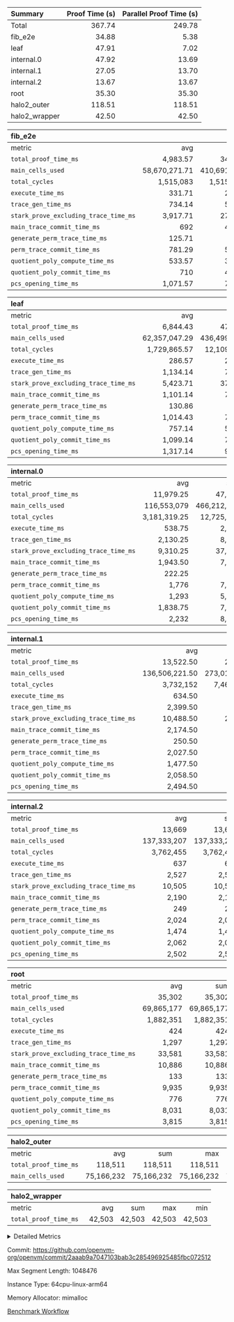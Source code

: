 | Summary | Proof Time (s) | Parallel Proof Time (s) |
|:---|---:|---:|
| Total |  367.74 |  249.78 |
| fib_e2e |  34.88 |  5.38 |
| leaf |  47.91 |  7.02 |
| internal.0 |  47.92 |  13.69 |
| internal.1 |  27.05 |  13.70 |
| internal.2 |  13.67 |  13.67 |
| root |  35.30 |  35.30 |
| halo2_outer |  118.51 |  118.51 |
| halo2_wrapper |  42.50 |  42.50 |


| fib_e2e |||||
|:---|---:|---:|---:|---:|
|metric|avg|sum|max|min|
| `total_proof_time_ms ` |  4,983.57 |  34,885 |  5,385 |  4,789 |
| `main_cells_used     ` |  58,670,271.71 |  410,691,902 |  59,803,937 |  51,985,456 |
| `total_cycles        ` |  1,515,083 |  1,515,083 |  1,515,083 |  1,515,083 |
| `execute_time_ms     ` |  331.71 |  2,322 |  343 |  294 |
| `trace_gen_time_ms   ` |  734.14 |  5,139 |  804 |  681 |
| `stark_prove_excluding_trace_time_ms` |  3,917.71 |  27,424 |  4,298 |  3,756 |
| `main_trace_commit_time_ms` |  692 |  4,844 |  860 |  617 |
| `generate_perm_trace_time_ms` |  125.71 |  880 |  145 |  114 |
| `perm_trace_commit_time_ms` |  781.29 |  5,469 |  886 |  699 |
| `quotient_poly_compute_time_ms` |  533.57 |  3,735 |  544 |  528 |
| `quotient_poly_commit_time_ms` |  710 |  4,970 |  791 |  674 |
| `pcs_opening_time_ms ` |  1,071.57 |  7,501 |  1,093 |  1,045 |

| leaf |||||
|:---|---:|---:|---:|---:|
|metric|avg|sum|max|min|
| `total_proof_time_ms ` |  6,844.43 |  47,911 |  7,019 |  6,770 |
| `main_cells_used     ` |  62,357,047.29 |  436,499,331 |  69,270,251 |  60,568,795 |
| `total_cycles        ` |  1,729,865.57 |  12,109,059 |  1,919,208 |  1,680,769 |
| `execute_time_ms     ` |  286.57 |  2,006 |  362 |  259 |
| `trace_gen_time_ms   ` |  1,134.14 |  7,939 |  1,229 |  1,106 |
| `stark_prove_excluding_trace_time_ms` |  5,423.71 |  37,966 |  5,456 |  5,399 |
| `main_trace_commit_time_ms` |  1,101.14 |  7,708 |  1,111 |  1,094 |
| `generate_perm_trace_time_ms` |  130.86 |  916 |  138 |  127 |
| `perm_trace_commit_time_ms` |  1,014.43 |  7,101 |  1,024 |  1,006 |
| `quotient_poly_compute_time_ms` |  757.14 |  5,300 |  778 |  743 |
| `quotient_poly_commit_time_ms` |  1,099.14 |  7,694 |  1,109 |  1,094 |
| `pcs_opening_time_ms ` |  1,317.14 |  9,220 |  1,336 |  1,298 |

| internal.0 |||||
|:---|---:|---:|---:|---:|
|metric|avg|sum|max|min|
| `total_proof_time_ms ` |  11,979.25 |  47,917 |  13,693 |  7,354 |
| `main_cells_used     ` |  116,553,079 |  466,212,316 |  132,869,885 |  67,610,896 |
| `total_cycles        ` |  3,181,319.25 |  12,725,277 |  3,635,937 |  1,818,381 |
| `execute_time_ms     ` |  538.75 |  2,155 |  630 |  307 |
| `trace_gen_time_ms   ` |  2,130.25 |  8,521 |  2,465 |  1,466 |
| `stark_prove_excluding_trace_time_ms` |  9,310.25 |  37,241 |  10,609 |  5,581 |
| `main_trace_commit_time_ms` |  1,943.50 |  7,774 |  2,201 |  1,207 |
| `generate_perm_trace_time_ms` |  222.25 |  889 |  250 |  140 |
| `perm_trace_commit_time_ms` |  1,776 |  7,104 |  2,035 |  1,017 |
| `quotient_poly_compute_time_ms` |  1,293 |  5,172 |  1,476 |  763 |
| `quotient_poly_commit_time_ms` |  1,838.75 |  7,355 |  2,102 |  1,103 |
| `pcs_opening_time_ms ` |  2,232 |  8,928 |  2,575 |  1,346 |

| internal.1 |||||
|:---|---:|---:|---:|---:|
|metric|avg|sum|max|min|
| `total_proof_time_ms ` |  13,522.50 |  27,045 |  13,698 |  13,347 |
| `main_cells_used     ` |  136,506,221.50 |  273,012,443 |  137,339,930 |  135,672,513 |
| `total_cycles        ` |  3,732,152 |  7,464,304 |  3,763,202 |  3,701,102 |
| `execute_time_ms     ` |  634.50 |  1,269 |  641 |  628 |
| `trace_gen_time_ms   ` |  2,399.50 |  4,799 |  2,576 |  2,223 |
| `stark_prove_excluding_trace_time_ms` |  10,488.50 |  20,977 |  10,496 |  10,481 |
| `main_trace_commit_time_ms` |  2,174.50 |  4,349 |  2,194 |  2,155 |
| `generate_perm_trace_time_ms` |  250.50 |  501 |  252 |  249 |
| `perm_trace_commit_time_ms` |  2,027.50 |  4,055 |  2,033 |  2,022 |
| `quotient_poly_compute_time_ms` |  1,477.50 |  2,955 |  1,484 |  1,471 |
| `quotient_poly_commit_time_ms` |  2,058.50 |  4,117 |  2,060 |  2,057 |
| `pcs_opening_time_ms ` |  2,494.50 |  4,989 |  2,506 |  2,483 |

| internal.2 |||||
|:---|---:|---:|---:|---:|
|metric|avg|sum|max|min|
| `total_proof_time_ms ` |  13,669 |  13,669 |  13,669 |  13,669 |
| `main_cells_used     ` |  137,333,207 |  137,333,207 |  137,333,207 |  137,333,207 |
| `total_cycles        ` |  3,762,455 |  3,762,455 |  3,762,455 |  3,762,455 |
| `execute_time_ms     ` |  637 |  637 |  637 |  637 |
| `trace_gen_time_ms   ` |  2,527 |  2,527 |  2,527 |  2,527 |
| `stark_prove_excluding_trace_time_ms` |  10,505 |  10,505 |  10,505 |  10,505 |
| `main_trace_commit_time_ms` |  2,190 |  2,190 |  2,190 |  2,190 |
| `generate_perm_trace_time_ms` |  249 |  249 |  249 |  249 |
| `perm_trace_commit_time_ms` |  2,024 |  2,024 |  2,024 |  2,024 |
| `quotient_poly_compute_time_ms` |  1,474 |  1,474 |  1,474 |  1,474 |
| `quotient_poly_commit_time_ms` |  2,062 |  2,062 |  2,062 |  2,062 |
| `pcs_opening_time_ms ` |  2,502 |  2,502 |  2,502 |  2,502 |

| root |||||
|:---|---:|---:|---:|---:|
|metric|avg|sum|max|min|
| `total_proof_time_ms ` |  35,302 |  35,302 |  35,302 |  35,302 |
| `main_cells_used     ` |  69,865,177 |  69,865,177 |  69,865,177 |  69,865,177 |
| `total_cycles        ` |  1,882,351 |  1,882,351 |  1,882,351 |  1,882,351 |
| `execute_time_ms     ` |  424 |  424 |  424 |  424 |
| `trace_gen_time_ms   ` |  1,297 |  1,297 |  1,297 |  1,297 |
| `stark_prove_excluding_trace_time_ms` |  33,581 |  33,581 |  33,581 |  33,581 |
| `main_trace_commit_time_ms` |  10,886 |  10,886 |  10,886 |  10,886 |
| `generate_perm_trace_time_ms` |  133 |  133 |  133 |  133 |
| `perm_trace_commit_time_ms` |  9,935 |  9,935 |  9,935 |  9,935 |
| `quotient_poly_compute_time_ms` |  776 |  776 |  776 |  776 |
| `quotient_poly_commit_time_ms` |  8,031 |  8,031 |  8,031 |  8,031 |
| `pcs_opening_time_ms ` |  3,815 |  3,815 |  3,815 |  3,815 |

| halo2_outer |||||
|:---|---:|---:|---:|---:|
|metric|avg|sum|max|min|
| `total_proof_time_ms ` |  118,511 |  118,511 |  118,511 |  118,511 |
| `main_cells_used     ` |  75,166,232 |  75,166,232 |  75,166,232 |  75,166,232 |

| halo2_wrapper |||||
|:---|---:|---:|---:|---:|
|metric|avg|sum|max|min|
| `total_proof_time_ms ` |  42,503 |  42,503 |  42,503 |  42,503 |



<details>
<summary>Detailed Metrics</summary>

|  | execute_time_ms |
| --- |
|  | 335 | 

| group | total_proof_time_ms | real_layer_proof_time_ms | num_segments | main_cells_used |
| --- | --- | --- | --- | --- |
| fib_e2e |  |  | 7 |  | 
| halo2_outer | 118,511 |  |  | 75,166,232 | 
| halo2_wrapper | 42,503 |  |  |  | 
| internal.0 |  | 48,040 |  |  | 
| internal.1 |  | 27,109 |  |  | 
| internal.2 |  | 13,702 |  |  | 
| leaf |  | 48,080 |  |  | 

| group | air_name | idx | rows | prep_cols | perm_cols | main_cols | cells |
| --- | --- | --- | --- | --- | --- | --- | --- |
| internal.0 | AccessAdapterAir<2> | 0 | 524,288 |  | 12 | 11 | 12,058,624 | 
| internal.0 | AccessAdapterAir<2> | 1 | 524,288 |  | 12 | 11 | 12,058,624 | 
| internal.0 | AccessAdapterAir<2> | 2 | 524,288 |  | 12 | 11 | 12,058,624 | 
| internal.0 | AccessAdapterAir<2> | 3 | 262,144 |  | 12 | 11 | 6,029,312 | 
| internal.0 | AccessAdapterAir<4> | 0 | 262,144 |  | 12 | 13 | 6,553,600 | 
| internal.0 | AccessAdapterAir<4> | 1 | 262,144 |  | 12 | 13 | 6,553,600 | 
| internal.0 | AccessAdapterAir<4> | 2 | 262,144 |  | 12 | 13 | 6,553,600 | 
| internal.0 | AccessAdapterAir<4> | 3 | 131,072 |  | 12 | 13 | 3,276,800 | 
| internal.0 | AccessAdapterAir<8> | 0 | 512 |  | 12 | 17 | 14,848 | 
| internal.0 | AccessAdapterAir<8> | 1 | 512 |  | 12 | 17 | 14,848 | 
| internal.0 | AccessAdapterAir<8> | 2 | 512 |  | 12 | 17 | 14,848 | 
| internal.0 | AccessAdapterAir<8> | 3 | 256 |  | 12 | 17 | 7,424 | 
| internal.0 | FriReducedOpeningAir | 0 | 262,144 |  | 36 | 25 | 15,990,784 | 
| internal.0 | FriReducedOpeningAir | 1 | 262,144 |  | 36 | 25 | 15,990,784 | 
| internal.0 | FriReducedOpeningAir | 2 | 262,144 |  | 36 | 25 | 15,990,784 | 
| internal.0 | FriReducedOpeningAir | 3 | 131,072 |  | 36 | 25 | 7,995,392 | 
| internal.0 | NativePoseidon2Air<BabyBearParameters>, 1> | 0 | 65,536 |  | 216 | 399 | 40,304,640 | 
| internal.0 | NativePoseidon2Air<BabyBearParameters>, 1> | 1 | 65,536 |  | 216 | 399 | 40,304,640 | 
| internal.0 | NativePoseidon2Air<BabyBearParameters>, 1> | 2 | 65,536 |  | 216 | 399 | 40,304,640 | 
| internal.0 | NativePoseidon2Air<BabyBearParameters>, 1> | 3 | 32,768 |  | 216 | 399 | 20,152,320 | 
| internal.0 | PhantomAir | 0 | 65,536 |  | 8 | 6 | 917,504 | 
| internal.0 | PhantomAir | 1 | 65,536 |  | 8 | 6 | 917,504 | 
| internal.0 | PhantomAir | 2 | 65,536 |  | 8 | 6 | 917,504 | 
| internal.0 | PhantomAir | 3 | 32,768 |  | 8 | 6 | 458,752 | 
| internal.0 | ProgramAir | 0 | 262,144 |  | 8 | 10 | 4,718,592 | 
| internal.0 | ProgramAir | 1 | 262,144 |  | 8 | 10 | 4,718,592 | 
| internal.0 | ProgramAir | 2 | 262,144 |  | 8 | 10 | 4,718,592 | 
| internal.0 | ProgramAir | 3 | 262,144 |  | 8 | 10 | 4,718,592 | 
| internal.0 | VariableRangeCheckerAir | 0 | 262,144 | 2 | 8 | 1 | 2,359,296 | 
| internal.0 | VariableRangeCheckerAir | 1 | 262,144 | 2 | 8 | 1 | 2,359,296 | 
| internal.0 | VariableRangeCheckerAir | 2 | 262,144 | 2 | 8 | 1 | 2,359,296 | 
| internal.0 | VariableRangeCheckerAir | 3 | 262,144 | 2 | 8 | 1 | 2,359,296 | 
| internal.0 | VmAirWrapper<AluNativeAdapterAir, FieldArithmeticCoreAir> | 0 | 2,097,152 |  | 20 | 29 | 102,760,448 | 
| internal.0 | VmAirWrapper<AluNativeAdapterAir, FieldArithmeticCoreAir> | 1 | 2,097,152 |  | 20 | 29 | 102,760,448 | 
| internal.0 | VmAirWrapper<AluNativeAdapterAir, FieldArithmeticCoreAir> | 2 | 2,097,152 |  | 20 | 29 | 102,760,448 | 
| internal.0 | VmAirWrapper<AluNativeAdapterAir, FieldArithmeticCoreAir> | 3 | 1,048,576 |  | 20 | 29 | 51,380,224 | 
| internal.0 | VmAirWrapper<BranchNativeAdapterAir, BranchEqualCoreAir<1> | 0 | 1,048,576 |  | 16 | 23 | 40,894,464 | 
| internal.0 | VmAirWrapper<BranchNativeAdapterAir, BranchEqualCoreAir<1> | 1 | 1,048,576 |  | 16 | 23 | 40,894,464 | 
| internal.0 | VmAirWrapper<BranchNativeAdapterAir, BranchEqualCoreAir<1> | 2 | 1,048,576 |  | 16 | 23 | 40,894,464 | 
| internal.0 | VmAirWrapper<BranchNativeAdapterAir, BranchEqualCoreAir<1> | 3 | 524,288 |  | 16 | 23 | 20,447,232 | 
| internal.0 | VmAirWrapper<JalNativeAdapterAir, JalCoreAir> | 0 | 131,072 |  | 12 | 9 | 2,752,512 | 
| internal.0 | VmAirWrapper<JalNativeAdapterAir, JalCoreAir> | 1 | 131,072 |  | 12 | 9 | 2,752,512 | 
| internal.0 | VmAirWrapper<JalNativeAdapterAir, JalCoreAir> | 2 | 131,072 |  | 12 | 9 | 2,752,512 | 
| internal.0 | VmAirWrapper<JalNativeAdapterAir, JalCoreAir> | 3 | 65,536 |  | 12 | 9 | 1,376,256 | 
| internal.0 | VmAirWrapper<NativeAdapterAir<2, 0>, PublicValuesCoreAir> | 0 | 64 |  | 16 | 23 | 2,496 | 
| internal.0 | VmAirWrapper<NativeAdapterAir<2, 0>, PublicValuesCoreAir> | 1 | 64 |  | 16 | 23 | 2,496 | 
| internal.0 | VmAirWrapper<NativeAdapterAir<2, 0>, PublicValuesCoreAir> | 2 | 64 |  | 16 | 23 | 2,496 | 
| internal.0 | VmAirWrapper<NativeAdapterAir<2, 0>, PublicValuesCoreAir> | 3 | 64 |  | 16 | 23 | 2,496 | 
| internal.0 | VmAirWrapper<NativeLoadStoreAdapterAir<1>, NativeLoadStoreCoreAir<1> | 0 | 1,048,576 |  | 24 | 22 | 48,234,496 | 
| internal.0 | VmAirWrapper<NativeLoadStoreAdapterAir<1>, NativeLoadStoreCoreAir<1> | 1 | 1,048,576 |  | 24 | 22 | 48,234,496 | 
| internal.0 | VmAirWrapper<NativeLoadStoreAdapterAir<1>, NativeLoadStoreCoreAir<1> | 2 | 1,048,576 |  | 24 | 22 | 48,234,496 | 
| internal.0 | VmAirWrapper<NativeLoadStoreAdapterAir<1>, NativeLoadStoreCoreAir<1> | 3 | 524,288 |  | 24 | 22 | 24,117,248 | 
| internal.0 | VmAirWrapper<NativeLoadStoreAdapterAir<4>, NativeLoadStoreCoreAir<4> | 0 | 131,072 |  | 24 | 31 | 7,208,960 | 
| internal.0 | VmAirWrapper<NativeLoadStoreAdapterAir<4>, NativeLoadStoreCoreAir<4> | 1 | 131,072 |  | 24 | 31 | 7,208,960 | 
| internal.0 | VmAirWrapper<NativeLoadStoreAdapterAir<4>, NativeLoadStoreCoreAir<4> | 2 | 131,072 |  | 24 | 31 | 7,208,960 | 
| internal.0 | VmAirWrapper<NativeLoadStoreAdapterAir<4>, NativeLoadStoreCoreAir<4> | 3 | 65,536 |  | 24 | 31 | 3,604,480 | 
| internal.0 | VmAirWrapper<NativeVectorizedAdapterAir<4>, FieldExtensionCoreAir> | 0 | 131,072 |  | 20 | 38 | 7,602,176 | 
| internal.0 | VmAirWrapper<NativeVectorizedAdapterAir<4>, FieldExtensionCoreAir> | 1 | 131,072 |  | 20 | 38 | 7,602,176 | 
| internal.0 | VmAirWrapper<NativeVectorizedAdapterAir<4>, FieldExtensionCoreAir> | 2 | 131,072 |  | 20 | 38 | 7,602,176 | 
| internal.0 | VmAirWrapper<NativeVectorizedAdapterAir<4>, FieldExtensionCoreAir> | 3 | 65,536 |  | 20 | 38 | 3,801,088 | 
| internal.0 | VmConnectorAir | 0 | 2 | 1 | 8 | 4 | 24 | 
| internal.0 | VmConnectorAir | 1 | 2 | 1 | 8 | 4 | 24 | 
| internal.0 | VmConnectorAir | 2 | 2 | 1 | 8 | 4 | 24 | 
| internal.0 | VmConnectorAir | 3 | 2 | 1 | 8 | 4 | 24 | 
| internal.0 | VolatileBoundaryAir | 0 | 1,048,576 |  | 8 | 11 | 19,922,944 | 
| internal.0 | VolatileBoundaryAir | 1 | 1,048,576 |  | 8 | 11 | 19,922,944 | 
| internal.0 | VolatileBoundaryAir | 2 | 1,048,576 |  | 8 | 11 | 19,922,944 | 
| internal.0 | VolatileBoundaryAir | 3 | 524,288 |  | 8 | 11 | 9,961,472 | 
| internal.1 | AccessAdapterAir<2> | 4 | 524,288 |  | 12 | 11 | 12,058,624 | 
| internal.1 | AccessAdapterAir<2> | 5 | 524,288 |  | 12 | 11 | 12,058,624 | 
| internal.1 | AccessAdapterAir<4> | 4 | 262,144 |  | 12 | 13 | 6,553,600 | 
| internal.1 | AccessAdapterAir<4> | 5 | 262,144 |  | 12 | 13 | 6,553,600 | 
| internal.1 | AccessAdapterAir<8> | 4 | 512 |  | 12 | 17 | 14,848 | 
| internal.1 | AccessAdapterAir<8> | 5 | 512 |  | 12 | 17 | 14,848 | 
| internal.1 | FriReducedOpeningAir | 4 | 262,144 |  | 36 | 25 | 15,990,784 | 
| internal.1 | FriReducedOpeningAir | 5 | 262,144 |  | 36 | 25 | 15,990,784 | 
| internal.1 | NativePoseidon2Air<BabyBearParameters>, 1> | 4 | 65,536 |  | 216 | 399 | 40,304,640 | 
| internal.1 | NativePoseidon2Air<BabyBearParameters>, 1> | 5 | 65,536 |  | 216 | 399 | 40,304,640 | 
| internal.1 | PhantomAir | 4 | 65,536 |  | 8 | 6 | 917,504 | 
| internal.1 | PhantomAir | 5 | 65,536 |  | 8 | 6 | 917,504 | 
| internal.1 | ProgramAir | 4 | 262,144 |  | 8 | 10 | 4,718,592 | 
| internal.1 | ProgramAir | 5 | 262,144 |  | 8 | 10 | 4,718,592 | 
| internal.1 | VariableRangeCheckerAir | 4 | 262,144 | 2 | 8 | 1 | 2,359,296 | 
| internal.1 | VariableRangeCheckerAir | 5 | 262,144 | 2 | 8 | 1 | 2,359,296 | 
| internal.1 | VmAirWrapper<AluNativeAdapterAir, FieldArithmeticCoreAir> | 4 | 2,097,152 |  | 20 | 29 | 102,760,448 | 
| internal.1 | VmAirWrapper<AluNativeAdapterAir, FieldArithmeticCoreAir> | 5 | 2,097,152 |  | 20 | 29 | 102,760,448 | 
| internal.1 | VmAirWrapper<BranchNativeAdapterAir, BranchEqualCoreAir<1> | 4 | 1,048,576 |  | 16 | 23 | 40,894,464 | 
| internal.1 | VmAirWrapper<BranchNativeAdapterAir, BranchEqualCoreAir<1> | 5 | 1,048,576 |  | 16 | 23 | 40,894,464 | 
| internal.1 | VmAirWrapper<JalNativeAdapterAir, JalCoreAir> | 4 | 131,072 |  | 12 | 9 | 2,752,512 | 
| internal.1 | VmAirWrapper<JalNativeAdapterAir, JalCoreAir> | 5 | 131,072 |  | 12 | 9 | 2,752,512 | 
| internal.1 | VmAirWrapper<NativeAdapterAir<2, 0>, PublicValuesCoreAir> | 4 | 64 |  | 16 | 23 | 2,496 | 
| internal.1 | VmAirWrapper<NativeAdapterAir<2, 0>, PublicValuesCoreAir> | 5 | 64 |  | 16 | 23 | 2,496 | 
| internal.1 | VmAirWrapper<NativeLoadStoreAdapterAir<1>, NativeLoadStoreCoreAir<1> | 4 | 1,048,576 |  | 24 | 22 | 48,234,496 | 
| internal.1 | VmAirWrapper<NativeLoadStoreAdapterAir<1>, NativeLoadStoreCoreAir<1> | 5 | 1,048,576 |  | 24 | 22 | 48,234,496 | 
| internal.1 | VmAirWrapper<NativeLoadStoreAdapterAir<4>, NativeLoadStoreCoreAir<4> | 4 | 131,072 |  | 24 | 31 | 7,208,960 | 
| internal.1 | VmAirWrapper<NativeLoadStoreAdapterAir<4>, NativeLoadStoreCoreAir<4> | 5 | 131,072 |  | 24 | 31 | 7,208,960 | 
| internal.1 | VmAirWrapper<NativeVectorizedAdapterAir<4>, FieldExtensionCoreAir> | 4 | 131,072 |  | 20 | 38 | 7,602,176 | 
| internal.1 | VmAirWrapper<NativeVectorizedAdapterAir<4>, FieldExtensionCoreAir> | 5 | 131,072 |  | 20 | 38 | 7,602,176 | 
| internal.1 | VmConnectorAir | 4 | 2 | 1 | 8 | 4 | 24 | 
| internal.1 | VmConnectorAir | 5 | 2 | 1 | 8 | 4 | 24 | 
| internal.1 | VolatileBoundaryAir | 4 | 1,048,576 |  | 8 | 11 | 19,922,944 | 
| internal.1 | VolatileBoundaryAir | 5 | 1,048,576 |  | 8 | 11 | 19,922,944 | 
| internal.2 | AccessAdapterAir<2> | 6 | 524,288 |  | 12 | 11 | 12,058,624 | 
| internal.2 | AccessAdapterAir<4> | 6 | 262,144 |  | 12 | 13 | 6,553,600 | 
| internal.2 | AccessAdapterAir<8> | 6 | 512 |  | 12 | 17 | 14,848 | 
| internal.2 | FriReducedOpeningAir | 6 | 262,144 |  | 36 | 25 | 15,990,784 | 
| internal.2 | NativePoseidon2Air<BabyBearParameters>, 1> | 6 | 65,536 |  | 216 | 399 | 40,304,640 | 
| internal.2 | PhantomAir | 6 | 65,536 |  | 8 | 6 | 917,504 | 
| internal.2 | ProgramAir | 6 | 262,144 |  | 8 | 10 | 4,718,592 | 
| internal.2 | VariableRangeCheckerAir | 6 | 262,144 | 2 | 8 | 1 | 2,359,296 | 
| internal.2 | VmAirWrapper<AluNativeAdapterAir, FieldArithmeticCoreAir> | 6 | 2,097,152 |  | 20 | 29 | 102,760,448 | 
| internal.2 | VmAirWrapper<BranchNativeAdapterAir, BranchEqualCoreAir<1> | 6 | 1,048,576 |  | 16 | 23 | 40,894,464 | 
| internal.2 | VmAirWrapper<JalNativeAdapterAir, JalCoreAir> | 6 | 131,072 |  | 12 | 9 | 2,752,512 | 
| internal.2 | VmAirWrapper<NativeAdapterAir<2, 0>, PublicValuesCoreAir> | 6 | 64 |  | 16 | 23 | 2,496 | 
| internal.2 | VmAirWrapper<NativeLoadStoreAdapterAir<1>, NativeLoadStoreCoreAir<1> | 6 | 1,048,576 |  | 24 | 22 | 48,234,496 | 
| internal.2 | VmAirWrapper<NativeLoadStoreAdapterAir<4>, NativeLoadStoreCoreAir<4> | 6 | 131,072 |  | 24 | 31 | 7,208,960 | 
| internal.2 | VmAirWrapper<NativeVectorizedAdapterAir<4>, FieldExtensionCoreAir> | 6 | 131,072 |  | 20 | 38 | 7,602,176 | 
| internal.2 | VmConnectorAir | 6 | 2 | 1 | 8 | 4 | 24 | 
| internal.2 | VolatileBoundaryAir | 6 | 1,048,576 |  | 8 | 11 | 19,922,944 | 
| leaf | AccessAdapterAir<2> | 0 | 262,144 |  | 12 | 11 | 6,029,312 | 
| leaf | AccessAdapterAir<2> | 1 | 262,144 |  | 12 | 11 | 6,029,312 | 
| leaf | AccessAdapterAir<2> | 2 | 262,144 |  | 12 | 11 | 6,029,312 | 
| leaf | AccessAdapterAir<2> | 3 | 262,144 |  | 12 | 11 | 6,029,312 | 
| leaf | AccessAdapterAir<2> | 4 | 262,144 |  | 12 | 11 | 6,029,312 | 
| leaf | AccessAdapterAir<2> | 5 | 262,144 |  | 12 | 11 | 6,029,312 | 
| leaf | AccessAdapterAir<2> | 6 | 262,144 |  | 12 | 11 | 6,029,312 | 
| leaf | AccessAdapterAir<4> | 0 | 131,072 |  | 12 | 13 | 3,276,800 | 
| leaf | AccessAdapterAir<4> | 1 | 131,072 |  | 12 | 13 | 3,276,800 | 
| leaf | AccessAdapterAir<4> | 2 | 131,072 |  | 12 | 13 | 3,276,800 | 
| leaf | AccessAdapterAir<4> | 3 | 131,072 |  | 12 | 13 | 3,276,800 | 
| leaf | AccessAdapterAir<4> | 4 | 131,072 |  | 12 | 13 | 3,276,800 | 
| leaf | AccessAdapterAir<4> | 5 | 131,072 |  | 12 | 13 | 3,276,800 | 
| leaf | AccessAdapterAir<4> | 6 | 131,072 |  | 12 | 13 | 3,276,800 | 
| leaf | AccessAdapterAir<8> | 0 | 256 |  | 12 | 17 | 7,424 | 
| leaf | AccessAdapterAir<8> | 1 | 256 |  | 12 | 17 | 7,424 | 
| leaf | AccessAdapterAir<8> | 2 | 256 |  | 12 | 17 | 7,424 | 
| leaf | AccessAdapterAir<8> | 3 | 256 |  | 12 | 17 | 7,424 | 
| leaf | AccessAdapterAir<8> | 4 | 256 |  | 12 | 17 | 7,424 | 
| leaf | AccessAdapterAir<8> | 5 | 256 |  | 12 | 17 | 7,424 | 
| leaf | AccessAdapterAir<8> | 6 | 512 |  | 12 | 17 | 14,848 | 
| leaf | FriReducedOpeningAir | 0 | 131,072 |  | 36 | 25 | 7,995,392 | 
| leaf | FriReducedOpeningAir | 1 | 131,072 |  | 36 | 25 | 7,995,392 | 
| leaf | FriReducedOpeningAir | 2 | 131,072 |  | 36 | 25 | 7,995,392 | 
| leaf | FriReducedOpeningAir | 3 | 131,072 |  | 36 | 25 | 7,995,392 | 
| leaf | FriReducedOpeningAir | 4 | 131,072 |  | 36 | 25 | 7,995,392 | 
| leaf | FriReducedOpeningAir | 5 | 131,072 |  | 36 | 25 | 7,995,392 | 
| leaf | FriReducedOpeningAir | 6 | 131,072 |  | 36 | 25 | 7,995,392 | 
| leaf | NativePoseidon2Air<BabyBearParameters>, 1> | 0 | 32,768 |  | 216 | 399 | 20,152,320 | 
| leaf | NativePoseidon2Air<BabyBearParameters>, 1> | 1 | 32,768 |  | 216 | 399 | 20,152,320 | 
| leaf | NativePoseidon2Air<BabyBearParameters>, 1> | 2 | 32,768 |  | 216 | 399 | 20,152,320 | 
| leaf | NativePoseidon2Air<BabyBearParameters>, 1> | 3 | 32,768 |  | 216 | 399 | 20,152,320 | 
| leaf | NativePoseidon2Air<BabyBearParameters>, 1> | 4 | 32,768 |  | 216 | 399 | 20,152,320 | 
| leaf | NativePoseidon2Air<BabyBearParameters>, 1> | 5 | 32,768 |  | 216 | 399 | 20,152,320 | 
| leaf | NativePoseidon2Air<BabyBearParameters>, 1> | 6 | 32,768 |  | 216 | 399 | 20,152,320 | 
| leaf | PhantomAir | 0 | 32,768 |  | 8 | 6 | 458,752 | 
| leaf | PhantomAir | 1 | 32,768 |  | 8 | 6 | 458,752 | 
| leaf | PhantomAir | 2 | 32,768 |  | 8 | 6 | 458,752 | 
| leaf | PhantomAir | 3 | 32,768 |  | 8 | 6 | 458,752 | 
| leaf | PhantomAir | 4 | 32,768 |  | 8 | 6 | 458,752 | 
| leaf | PhantomAir | 5 | 32,768 |  | 8 | 6 | 458,752 | 
| leaf | PhantomAir | 6 | 32,768 |  | 8 | 6 | 458,752 | 
| leaf | ProgramAir | 0 | 131,072 |  | 8 | 10 | 2,359,296 | 
| leaf | ProgramAir | 1 | 131,072 |  | 8 | 10 | 2,359,296 | 
| leaf | ProgramAir | 2 | 131,072 |  | 8 | 10 | 2,359,296 | 
| leaf | ProgramAir | 3 | 131,072 |  | 8 | 10 | 2,359,296 | 
| leaf | ProgramAir | 4 | 131,072 |  | 8 | 10 | 2,359,296 | 
| leaf | ProgramAir | 5 | 131,072 |  | 8 | 10 | 2,359,296 | 
| leaf | ProgramAir | 6 | 131,072 |  | 8 | 10 | 2,359,296 | 
| leaf | VariableRangeCheckerAir | 0 | 262,144 | 2 | 8 | 1 | 2,359,296 | 
| leaf | VariableRangeCheckerAir | 1 | 262,144 | 2 | 8 | 1 | 2,359,296 | 
| leaf | VariableRangeCheckerAir | 2 | 262,144 | 2 | 8 | 1 | 2,359,296 | 
| leaf | VariableRangeCheckerAir | 3 | 262,144 | 2 | 8 | 1 | 2,359,296 | 
| leaf | VariableRangeCheckerAir | 4 | 262,144 | 2 | 8 | 1 | 2,359,296 | 
| leaf | VariableRangeCheckerAir | 5 | 262,144 | 2 | 8 | 1 | 2,359,296 | 
| leaf | VariableRangeCheckerAir | 6 | 262,144 | 2 | 8 | 1 | 2,359,296 | 
| leaf | VmAirWrapper<AluNativeAdapterAir, FieldArithmeticCoreAir> | 0 | 1,048,576 |  | 20 | 29 | 51,380,224 | 
| leaf | VmAirWrapper<AluNativeAdapterAir, FieldArithmeticCoreAir> | 1 | 1,048,576 |  | 20 | 29 | 51,380,224 | 
| leaf | VmAirWrapper<AluNativeAdapterAir, FieldArithmeticCoreAir> | 2 | 1,048,576 |  | 20 | 29 | 51,380,224 | 
| leaf | VmAirWrapper<AluNativeAdapterAir, FieldArithmeticCoreAir> | 3 | 1,048,576 |  | 20 | 29 | 51,380,224 | 
| leaf | VmAirWrapper<AluNativeAdapterAir, FieldArithmeticCoreAir> | 4 | 1,048,576 |  | 20 | 29 | 51,380,224 | 
| leaf | VmAirWrapper<AluNativeAdapterAir, FieldArithmeticCoreAir> | 5 | 1,048,576 |  | 20 | 29 | 51,380,224 | 
| leaf | VmAirWrapper<AluNativeAdapterAir, FieldArithmeticCoreAir> | 6 | 1,048,576 |  | 20 | 29 | 51,380,224 | 
| leaf | VmAirWrapper<BranchNativeAdapterAir, BranchEqualCoreAir<1> | 0 | 524,288 |  | 16 | 23 | 20,447,232 | 
| leaf | VmAirWrapper<BranchNativeAdapterAir, BranchEqualCoreAir<1> | 1 | 524,288 |  | 16 | 23 | 20,447,232 | 
| leaf | VmAirWrapper<BranchNativeAdapterAir, BranchEqualCoreAir<1> | 2 | 524,288 |  | 16 | 23 | 20,447,232 | 
| leaf | VmAirWrapper<BranchNativeAdapterAir, BranchEqualCoreAir<1> | 3 | 524,288 |  | 16 | 23 | 20,447,232 | 
| leaf | VmAirWrapper<BranchNativeAdapterAir, BranchEqualCoreAir<1> | 4 | 524,288 |  | 16 | 23 | 20,447,232 | 
| leaf | VmAirWrapper<BranchNativeAdapterAir, BranchEqualCoreAir<1> | 5 | 524,288 |  | 16 | 23 | 20,447,232 | 
| leaf | VmAirWrapper<BranchNativeAdapterAir, BranchEqualCoreAir<1> | 6 | 524,288 |  | 16 | 23 | 20,447,232 | 
| leaf | VmAirWrapper<JalNativeAdapterAir, JalCoreAir> | 0 | 65,536 |  | 12 | 9 | 1,376,256 | 
| leaf | VmAirWrapper<JalNativeAdapterAir, JalCoreAir> | 1 | 65,536 |  | 12 | 9 | 1,376,256 | 
| leaf | VmAirWrapper<JalNativeAdapterAir, JalCoreAir> | 2 | 65,536 |  | 12 | 9 | 1,376,256 | 
| leaf | VmAirWrapper<JalNativeAdapterAir, JalCoreAir> | 3 | 65,536 |  | 12 | 9 | 1,376,256 | 
| leaf | VmAirWrapper<JalNativeAdapterAir, JalCoreAir> | 4 | 65,536 |  | 12 | 9 | 1,376,256 | 
| leaf | VmAirWrapper<JalNativeAdapterAir, JalCoreAir> | 5 | 65,536 |  | 12 | 9 | 1,376,256 | 
| leaf | VmAirWrapper<JalNativeAdapterAir, JalCoreAir> | 6 | 65,536 |  | 12 | 9 | 1,376,256 | 
| leaf | VmAirWrapper<NativeAdapterAir<2, 0>, PublicValuesCoreAir> | 0 | 64 |  | 16 | 23 | 2,496 | 
| leaf | VmAirWrapper<NativeAdapterAir<2, 0>, PublicValuesCoreAir> | 1 | 64 |  | 16 | 23 | 2,496 | 
| leaf | VmAirWrapper<NativeAdapterAir<2, 0>, PublicValuesCoreAir> | 2 | 64 |  | 16 | 23 | 2,496 | 
| leaf | VmAirWrapper<NativeAdapterAir<2, 0>, PublicValuesCoreAir> | 3 | 64 |  | 16 | 23 | 2,496 | 
| leaf | VmAirWrapper<NativeAdapterAir<2, 0>, PublicValuesCoreAir> | 4 | 64 |  | 16 | 23 | 2,496 | 
| leaf | VmAirWrapper<NativeAdapterAir<2, 0>, PublicValuesCoreAir> | 5 | 64 |  | 16 | 23 | 2,496 | 
| leaf | VmAirWrapper<NativeAdapterAir<2, 0>, PublicValuesCoreAir> | 6 | 64 |  | 16 | 23 | 2,496 | 
| leaf | VmAirWrapper<NativeLoadStoreAdapterAir<1>, NativeLoadStoreCoreAir<1> | 0 | 524,288 |  | 24 | 22 | 24,117,248 | 
| leaf | VmAirWrapper<NativeLoadStoreAdapterAir<1>, NativeLoadStoreCoreAir<1> | 1 | 524,288 |  | 24 | 22 | 24,117,248 | 
| leaf | VmAirWrapper<NativeLoadStoreAdapterAir<1>, NativeLoadStoreCoreAir<1> | 2 | 524,288 |  | 24 | 22 | 24,117,248 | 
| leaf | VmAirWrapper<NativeLoadStoreAdapterAir<1>, NativeLoadStoreCoreAir<1> | 3 | 524,288 |  | 24 | 22 | 24,117,248 | 
| leaf | VmAirWrapper<NativeLoadStoreAdapterAir<1>, NativeLoadStoreCoreAir<1> | 4 | 524,288 |  | 24 | 22 | 24,117,248 | 
| leaf | VmAirWrapper<NativeLoadStoreAdapterAir<1>, NativeLoadStoreCoreAir<1> | 5 | 524,288 |  | 24 | 22 | 24,117,248 | 
| leaf | VmAirWrapper<NativeLoadStoreAdapterAir<1>, NativeLoadStoreCoreAir<1> | 6 | 524,288 |  | 24 | 22 | 24,117,248 | 
| leaf | VmAirWrapper<NativeLoadStoreAdapterAir<4>, NativeLoadStoreCoreAir<4> | 0 | 65,536 |  | 24 | 31 | 3,604,480 | 
| leaf | VmAirWrapper<NativeLoadStoreAdapterAir<4>, NativeLoadStoreCoreAir<4> | 1 | 65,536 |  | 24 | 31 | 3,604,480 | 
| leaf | VmAirWrapper<NativeLoadStoreAdapterAir<4>, NativeLoadStoreCoreAir<4> | 2 | 65,536 |  | 24 | 31 | 3,604,480 | 
| leaf | VmAirWrapper<NativeLoadStoreAdapterAir<4>, NativeLoadStoreCoreAir<4> | 3 | 65,536 |  | 24 | 31 | 3,604,480 | 
| leaf | VmAirWrapper<NativeLoadStoreAdapterAir<4>, NativeLoadStoreCoreAir<4> | 4 | 65,536 |  | 24 | 31 | 3,604,480 | 
| leaf | VmAirWrapper<NativeLoadStoreAdapterAir<4>, NativeLoadStoreCoreAir<4> | 5 | 65,536 |  | 24 | 31 | 3,604,480 | 
| leaf | VmAirWrapper<NativeLoadStoreAdapterAir<4>, NativeLoadStoreCoreAir<4> | 6 | 65,536 |  | 24 | 31 | 3,604,480 | 
| leaf | VmAirWrapper<NativeVectorizedAdapterAir<4>, FieldExtensionCoreAir> | 0 | 65,536 |  | 20 | 38 | 3,801,088 | 
| leaf | VmAirWrapper<NativeVectorizedAdapterAir<4>, FieldExtensionCoreAir> | 1 | 65,536 |  | 20 | 38 | 3,801,088 | 
| leaf | VmAirWrapper<NativeVectorizedAdapterAir<4>, FieldExtensionCoreAir> | 2 | 65,536 |  | 20 | 38 | 3,801,088 | 
| leaf | VmAirWrapper<NativeVectorizedAdapterAir<4>, FieldExtensionCoreAir> | 3 | 65,536 |  | 20 | 38 | 3,801,088 | 
| leaf | VmAirWrapper<NativeVectorizedAdapterAir<4>, FieldExtensionCoreAir> | 4 | 65,536 |  | 20 | 38 | 3,801,088 | 
| leaf | VmAirWrapper<NativeVectorizedAdapterAir<4>, FieldExtensionCoreAir> | 5 | 65,536 |  | 20 | 38 | 3,801,088 | 
| leaf | VmAirWrapper<NativeVectorizedAdapterAir<4>, FieldExtensionCoreAir> | 6 | 65,536 |  | 20 | 38 | 3,801,088 | 
| leaf | VmConnectorAir | 0 | 2 | 1 | 8 | 4 | 24 | 
| leaf | VmConnectorAir | 1 | 2 | 1 | 8 | 4 | 24 | 
| leaf | VmConnectorAir | 2 | 2 | 1 | 8 | 4 | 24 | 
| leaf | VmConnectorAir | 3 | 2 | 1 | 8 | 4 | 24 | 
| leaf | VmConnectorAir | 4 | 2 | 1 | 8 | 4 | 24 | 
| leaf | VmConnectorAir | 5 | 2 | 1 | 8 | 4 | 24 | 
| leaf | VmConnectorAir | 6 | 2 | 1 | 8 | 4 | 24 | 
| leaf | VolatileBoundaryAir | 0 | 524,288 |  | 8 | 11 | 9,961,472 | 
| leaf | VolatileBoundaryAir | 1 | 524,288 |  | 8 | 11 | 9,961,472 | 
| leaf | VolatileBoundaryAir | 2 | 524,288 |  | 8 | 11 | 9,961,472 | 
| leaf | VolatileBoundaryAir | 3 | 524,288 |  | 8 | 11 | 9,961,472 | 
| leaf | VolatileBoundaryAir | 4 | 524,288 |  | 8 | 11 | 9,961,472 | 
| leaf | VolatileBoundaryAir | 5 | 524,288 |  | 8 | 11 | 9,961,472 | 
| leaf | VolatileBoundaryAir | 6 | 524,288 |  | 8 | 11 | 9,961,472 | 
| root | AccessAdapterAir<2> | 0 | 262,144 |  | 12 | 11 | 6,029,312 | 
| root | AccessAdapterAir<4> | 0 | 131,072 |  | 12 | 13 | 3,276,800 | 
| root | AccessAdapterAir<8> | 0 | 256 |  | 12 | 17 | 7,424 | 
| root | FriReducedOpeningAir | 0 | 131,072 |  | 36 | 25 | 7,995,392 | 
| root | NativePoseidon2Air<BabyBearParameters>, 1> | 0 | 32,768 |  | 216 | 399 | 20,152,320 | 
| root | PhantomAir | 0 | 32,768 |  | 8 | 6 | 458,752 | 
| root | ProgramAir | 0 | 262,144 |  | 8 | 10 | 4,718,592 | 
| root | VariableRangeCheckerAir | 0 | 262,144 | 2 | 8 | 1 | 2,359,296 | 
| root | VmAirWrapper<AluNativeAdapterAir, FieldArithmeticCoreAir> | 0 | 1,048,576 |  | 20 | 29 | 51,380,224 | 
| root | VmAirWrapper<BranchNativeAdapterAir, BranchEqualCoreAir<1> | 0 | 524,288 |  | 16 | 23 | 20,447,232 | 
| root | VmAirWrapper<JalNativeAdapterAir, JalCoreAir> | 0 | 65,536 |  | 12 | 9 | 1,376,256 | 
| root | VmAirWrapper<NativeAdapterAir<2, 0>, PublicValuesCoreAir> | 0 | 64 |  | 16 | 23 | 2,496 | 
| root | VmAirWrapper<NativeLoadStoreAdapterAir<1>, NativeLoadStoreCoreAir<1> | 0 | 524,288 |  | 24 | 22 | 24,117,248 | 
| root | VmAirWrapper<NativeLoadStoreAdapterAir<4>, NativeLoadStoreCoreAir<4> | 0 | 65,536 |  | 24 | 31 | 3,604,480 | 
| root | VmAirWrapper<NativeVectorizedAdapterAir<4>, FieldExtensionCoreAir> | 0 | 65,536 |  | 20 | 38 | 3,801,088 | 
| root | VmConnectorAir | 0 | 2 | 1 | 8 | 4 | 24 | 
| root | VolatileBoundaryAir | 0 | 524,288 |  | 8 | 11 | 9,961,472 | 

| group | air_name | segment | rows | prep_cols | perm_cols | main_cols | cells |
| --- | --- | --- | --- | --- | --- | --- | --- |
| fib_e2e | AccessAdapterAir<8> | 0 | 32 |  | 12 | 17 | 928 | 
| fib_e2e | AccessAdapterAir<8> | 1 | 16 |  | 12 | 17 | 464 | 
| fib_e2e | AccessAdapterAir<8> | 2 | 16 |  | 12 | 17 | 464 | 
| fib_e2e | AccessAdapterAir<8> | 3 | 16 |  | 12 | 17 | 464 | 
| fib_e2e | AccessAdapterAir<8> | 4 | 16 |  | 12 | 17 | 464 | 
| fib_e2e | AccessAdapterAir<8> | 5 | 16 |  | 12 | 17 | 464 | 
| fib_e2e | AccessAdapterAir<8> | 6 | 32 |  | 12 | 17 | 928 | 
| fib_e2e | BitwiseOperationLookupAir<8> | 0 | 65,536 | 3 | 8 | 2 | 655,360 | 
| fib_e2e | BitwiseOperationLookupAir<8> | 1 | 65,536 | 3 | 8 | 2 | 655,360 | 
| fib_e2e | BitwiseOperationLookupAir<8> | 2 | 65,536 | 3 | 8 | 2 | 655,360 | 
| fib_e2e | BitwiseOperationLookupAir<8> | 3 | 65,536 | 3 | 8 | 2 | 655,360 | 
| fib_e2e | BitwiseOperationLookupAir<8> | 4 | 65,536 | 3 | 8 | 2 | 655,360 | 
| fib_e2e | BitwiseOperationLookupAir<8> | 5 | 65,536 | 3 | 8 | 2 | 655,360 | 
| fib_e2e | BitwiseOperationLookupAir<8> | 6 | 65,536 | 3 | 8 | 2 | 655,360 | 
| fib_e2e | MemoryMerkleAir<8> | 0 | 256 |  | 12 | 32 | 11,264 | 
| fib_e2e | MemoryMerkleAir<8> | 1 | 128 |  | 12 | 32 | 5,632 | 
| fib_e2e | MemoryMerkleAir<8> | 2 | 128 |  | 12 | 32 | 5,632 | 
| fib_e2e | MemoryMerkleAir<8> | 3 | 128 |  | 12 | 32 | 5,632 | 
| fib_e2e | MemoryMerkleAir<8> | 4 | 128 |  | 12 | 32 | 5,632 | 
| fib_e2e | MemoryMerkleAir<8> | 5 | 128 |  | 12 | 32 | 5,632 | 
| fib_e2e | MemoryMerkleAir<8> | 6 | 256 |  | 12 | 32 | 11,264 | 
| fib_e2e | PersistentBoundaryAir<8> | 0 | 32 |  | 8 | 20 | 896 | 
| fib_e2e | PersistentBoundaryAir<8> | 1 | 16 |  | 8 | 20 | 448 | 
| fib_e2e | PersistentBoundaryAir<8> | 2 | 16 |  | 8 | 20 | 448 | 
| fib_e2e | PersistentBoundaryAir<8> | 3 | 16 |  | 8 | 20 | 448 | 
| fib_e2e | PersistentBoundaryAir<8> | 4 | 16 |  | 8 | 20 | 448 | 
| fib_e2e | PersistentBoundaryAir<8> | 5 | 16 |  | 8 | 20 | 448 | 
| fib_e2e | PersistentBoundaryAir<8> | 6 | 32 |  | 8 | 20 | 896 | 
| fib_e2e | PhantomAir | 0 | 2 |  | 8 | 6 | 28 | 
| fib_e2e | PhantomAir | 1 | 1 |  | 8 | 6 | 14 | 
| fib_e2e | PhantomAir | 2 | 1 |  | 8 | 6 | 14 | 
| fib_e2e | PhantomAir | 3 | 1 |  | 8 | 6 | 14 | 
| fib_e2e | PhantomAir | 4 | 1 |  | 8 | 6 | 14 | 
| fib_e2e | PhantomAir | 5 | 1 |  | 8 | 6 | 14 | 
| fib_e2e | PhantomAir | 6 | 1 |  | 8 | 6 | 14 | 
| fib_e2e | Poseidon2PeripheryAir<BabyBearParameters>, 1> | 0 | 256 |  | 8 | 300 | 78,848 | 
| fib_e2e | Poseidon2PeripheryAir<BabyBearParameters>, 1> | 1 | 128 |  | 8 | 300 | 39,424 | 
| fib_e2e | Poseidon2PeripheryAir<BabyBearParameters>, 1> | 2 | 128 |  | 8 | 300 | 39,424 | 
| fib_e2e | Poseidon2PeripheryAir<BabyBearParameters>, 1> | 3 | 128 |  | 8 | 300 | 39,424 | 
| fib_e2e | Poseidon2PeripheryAir<BabyBearParameters>, 1> | 4 | 128 |  | 8 | 300 | 39,424 | 
| fib_e2e | Poseidon2PeripheryAir<BabyBearParameters>, 1> | 5 | 128 |  | 8 | 300 | 39,424 | 
| fib_e2e | Poseidon2PeripheryAir<BabyBearParameters>, 1> | 6 | 256 |  | 8 | 300 | 78,848 | 
| fib_e2e | ProgramAir | 0 | 4,096 |  | 8 | 10 | 73,728 | 
| fib_e2e | ProgramAir | 1 | 4,096 |  | 8 | 10 | 73,728 | 
| fib_e2e | ProgramAir | 2 | 4,096 |  | 8 | 10 | 73,728 | 
| fib_e2e | ProgramAir | 3 | 4,096 |  | 8 | 10 | 73,728 | 
| fib_e2e | ProgramAir | 4 | 4,096 |  | 8 | 10 | 73,728 | 
| fib_e2e | ProgramAir | 5 | 4,096 |  | 8 | 10 | 73,728 | 
| fib_e2e | ProgramAir | 6 | 4,096 |  | 8 | 10 | 73,728 | 
| fib_e2e | RangeTupleCheckerAir<2> | 0 | 524,288 | 2 | 8 | 1 | 4,718,592 | 
| fib_e2e | RangeTupleCheckerAir<2> | 1 | 524,288 | 2 | 8 | 1 | 4,718,592 | 
| fib_e2e | RangeTupleCheckerAir<2> | 2 | 524,288 | 2 | 8 | 1 | 4,718,592 | 
| fib_e2e | RangeTupleCheckerAir<2> | 3 | 524,288 | 2 | 8 | 1 | 4,718,592 | 
| fib_e2e | RangeTupleCheckerAir<2> | 4 | 524,288 | 2 | 8 | 1 | 4,718,592 | 
| fib_e2e | RangeTupleCheckerAir<2> | 5 | 524,288 | 2 | 8 | 1 | 4,718,592 | 
| fib_e2e | RangeTupleCheckerAir<2> | 6 | 524,288 | 2 | 8 | 1 | 4,718,592 | 
| fib_e2e | Rv32HintStoreAir | 0 | 4 |  | 24 | 32 | 224 | 
| fib_e2e | VariableRangeCheckerAir | 0 | 262,144 | 2 | 8 | 1 | 2,359,296 | 
| fib_e2e | VariableRangeCheckerAir | 1 | 262,144 | 2 | 8 | 1 | 2,359,296 | 
| fib_e2e | VariableRangeCheckerAir | 2 | 262,144 | 2 | 8 | 1 | 2,359,296 | 
| fib_e2e | VariableRangeCheckerAir | 3 | 262,144 | 2 | 8 | 1 | 2,359,296 | 
| fib_e2e | VariableRangeCheckerAir | 4 | 262,144 | 2 | 8 | 1 | 2,359,296 | 
| fib_e2e | VariableRangeCheckerAir | 5 | 262,144 | 2 | 8 | 1 | 2,359,296 | 
| fib_e2e | VariableRangeCheckerAir | 6 | 262,144 | 2 | 8 | 1 | 2,359,296 | 
| fib_e2e | VmAirWrapper<Rv32BaseAluAdapterAir, BaseAluCoreAir<4, 8> | 0 | 1,048,576 |  | 28 | 36 | 67,108,864 | 
| fib_e2e | VmAirWrapper<Rv32BaseAluAdapterAir, BaseAluCoreAir<4, 8> | 1 | 1,048,576 |  | 28 | 36 | 67,108,864 | 
| fib_e2e | VmAirWrapper<Rv32BaseAluAdapterAir, BaseAluCoreAir<4, 8> | 2 | 1,048,576 |  | 28 | 36 | 67,108,864 | 
| fib_e2e | VmAirWrapper<Rv32BaseAluAdapterAir, BaseAluCoreAir<4, 8> | 3 | 1,048,576 |  | 28 | 36 | 67,108,864 | 
| fib_e2e | VmAirWrapper<Rv32BaseAluAdapterAir, BaseAluCoreAir<4, 8> | 4 | 1,048,576 |  | 28 | 36 | 67,108,864 | 
| fib_e2e | VmAirWrapper<Rv32BaseAluAdapterAir, BaseAluCoreAir<4, 8> | 5 | 1,048,576 |  | 28 | 36 | 67,108,864 | 
| fib_e2e | VmAirWrapper<Rv32BaseAluAdapterAir, BaseAluCoreAir<4, 8> | 6 | 1,048,576 |  | 28 | 36 | 67,108,864 | 
| fib_e2e | VmAirWrapper<Rv32BaseAluAdapterAir, LessThanCoreAir<4, 8> | 0 | 524,288 |  | 24 | 37 | 31,981,568 | 
| fib_e2e | VmAirWrapper<Rv32BaseAluAdapterAir, LessThanCoreAir<4, 8> | 1 | 524,288 |  | 24 | 37 | 31,981,568 | 
| fib_e2e | VmAirWrapper<Rv32BaseAluAdapterAir, LessThanCoreAir<4, 8> | 2 | 524,288 |  | 24 | 37 | 31,981,568 | 
| fib_e2e | VmAirWrapper<Rv32BaseAluAdapterAir, LessThanCoreAir<4, 8> | 3 | 524,288 |  | 24 | 37 | 31,981,568 | 
| fib_e2e | VmAirWrapper<Rv32BaseAluAdapterAir, LessThanCoreAir<4, 8> | 4 | 524,288 |  | 24 | 37 | 31,981,568 | 
| fib_e2e | VmAirWrapper<Rv32BaseAluAdapterAir, LessThanCoreAir<4, 8> | 5 | 524,288 |  | 24 | 37 | 31,981,568 | 
| fib_e2e | VmAirWrapper<Rv32BaseAluAdapterAir, LessThanCoreAir<4, 8> | 6 | 524,288 |  | 24 | 37 | 31,981,568 | 
| fib_e2e | VmAirWrapper<Rv32BranchAdapterAir, BranchEqualCoreAir<4> | 0 | 262,144 |  | 16 | 26 | 11,010,048 | 
| fib_e2e | VmAirWrapper<Rv32BranchAdapterAir, BranchEqualCoreAir<4> | 1 | 262,144 |  | 16 | 26 | 11,010,048 | 
| fib_e2e | VmAirWrapper<Rv32BranchAdapterAir, BranchEqualCoreAir<4> | 2 | 262,144 |  | 16 | 26 | 11,010,048 | 
| fib_e2e | VmAirWrapper<Rv32BranchAdapterAir, BranchEqualCoreAir<4> | 3 | 262,144 |  | 16 | 26 | 11,010,048 | 
| fib_e2e | VmAirWrapper<Rv32BranchAdapterAir, BranchEqualCoreAir<4> | 4 | 262,144 |  | 16 | 26 | 11,010,048 | 
| fib_e2e | VmAirWrapper<Rv32BranchAdapterAir, BranchEqualCoreAir<4> | 5 | 262,144 |  | 16 | 26 | 11,010,048 | 
| fib_e2e | VmAirWrapper<Rv32BranchAdapterAir, BranchEqualCoreAir<4> | 6 | 262,144 |  | 16 | 26 | 11,010,048 | 
| fib_e2e | VmAirWrapper<Rv32BranchAdapterAir, BranchLessThanCoreAir<4, 8> | 0 | 4 |  | 20 | 32 | 208 | 
| fib_e2e | VmAirWrapper<Rv32CondRdWriteAdapterAir, Rv32JalLuiCoreAir> | 0 | 131,072 |  | 16 | 18 | 4,456,448 | 
| fib_e2e | VmAirWrapper<Rv32CondRdWriteAdapterAir, Rv32JalLuiCoreAir> | 1 | 131,072 |  | 16 | 18 | 4,456,448 | 
| fib_e2e | VmAirWrapper<Rv32CondRdWriteAdapterAir, Rv32JalLuiCoreAir> | 2 | 131,072 |  | 16 | 18 | 4,456,448 | 
| fib_e2e | VmAirWrapper<Rv32CondRdWriteAdapterAir, Rv32JalLuiCoreAir> | 3 | 131,072 |  | 16 | 18 | 4,456,448 | 
| fib_e2e | VmAirWrapper<Rv32CondRdWriteAdapterAir, Rv32JalLuiCoreAir> | 4 | 131,072 |  | 16 | 18 | 4,456,448 | 
| fib_e2e | VmAirWrapper<Rv32CondRdWriteAdapterAir, Rv32JalLuiCoreAir> | 5 | 131,072 |  | 16 | 18 | 4,456,448 | 
| fib_e2e | VmAirWrapper<Rv32CondRdWriteAdapterAir, Rv32JalLuiCoreAir> | 6 | 131,072 |  | 16 | 18 | 4,456,448 | 
| fib_e2e | VmAirWrapper<Rv32JalrAdapterAir, Rv32JalrCoreAir> | 0 | 8 |  | 20 | 28 | 384 | 
| fib_e2e | VmAirWrapper<Rv32JalrAdapterAir, Rv32JalrCoreAir> | 6 | 1 |  | 20 | 28 | 48 | 
| fib_e2e | VmAirWrapper<Rv32LoadStoreAdapterAir, LoadStoreCoreAir<4> | 0 | 16 |  | 28 | 40 | 1,088 | 
| fib_e2e | VmAirWrapper<Rv32LoadStoreAdapterAir, LoadStoreCoreAir<4> | 6 | 4 |  | 28 | 40 | 272 | 
| fib_e2e | VmAirWrapper<Rv32RdWriteAdapterAir, Rv32AuipcCoreAir> | 0 | 8 |  | 16 | 21 | 296 | 
| fib_e2e | VmConnectorAir | 0 | 2 | 1 | 8 | 4 | 24 | 
| fib_e2e | VmConnectorAir | 1 | 2 | 1 | 8 | 4 | 24 | 
| fib_e2e | VmConnectorAir | 2 | 2 | 1 | 8 | 4 | 24 | 
| fib_e2e | VmConnectorAir | 3 | 2 | 1 | 8 | 4 | 24 | 
| fib_e2e | VmConnectorAir | 4 | 2 | 1 | 8 | 4 | 24 | 
| fib_e2e | VmConnectorAir | 5 | 2 | 1 | 8 | 4 | 24 | 
| fib_e2e | VmConnectorAir | 6 | 2 | 1 | 8 | 4 | 24 | 

| group | idx | trace_gen_time_ms | total_proof_time_ms | total_cycles | total_cells | stark_prove_excluding_trace_time_ms | quotient_poly_compute_time_ms | quotient_poly_commit_time_ms | perm_trace_commit_time_ms | pcs_opening_time_ms | main_trace_commit_time_ms | main_cells_used | generate_perm_trace_time_ms | execute_time_ms |
| --- | --- | --- | --- | --- | --- | --- | --- | --- | --- | --- | --- | --- | --- | --- |
| internal.0 | 0 | 2,150 | 13,191 | 3,635,937 | 312,296,408 | 10,442 | 1,468 | 2,070 | 2,031 | 2,444 | 2,175 | 132,869,885 | 249 | 599 | 
| internal.0 | 1 | 2,465 | 13,693 | 3,635,510 | 312,296,408 | 10,609 | 1,476 | 2,080 | 2,021 | 2,575 | 2,201 | 132,866,042 | 250 | 619 | 
| internal.0 | 2 | 2,440 | 13,679 | 3,635,449 | 312,296,408 | 10,609 | 1,465 | 2,102 | 2,035 | 2,563 | 2,191 | 132,865,493 | 250 | 630 | 
| internal.0 | 3 | 1,466 | 7,354 | 1,818,381 | 159,688,408 | 5,581 | 763 | 1,103 | 1,017 | 1,346 | 1,207 | 67,610,896 | 140 | 307 | 
| internal.1 | 4 | 2,223 | 13,347 | 3,763,202 | 312,296,408 | 10,496 | 1,484 | 2,060 | 2,033 | 2,506 | 2,155 | 137,339,930 | 252 | 628 | 
| internal.1 | 5 | 2,576 | 13,698 | 3,701,102 | 312,296,408 | 10,481 | 1,471 | 2,057 | 2,022 | 2,483 | 2,194 | 135,672,513 | 249 | 641 | 
| internal.2 | 6 | 2,527 | 13,669 | 3,762,455 | 312,296,408 | 10,505 | 1,474 | 2,062 | 2,024 | 2,502 | 2,190 | 137,333,207 | 249 | 637 | 
| leaf | 0 | 1,229 | 7,019 | 1,919,208 | 157,329,112 | 5,428 | 743 | 1,096 | 1,020 | 1,326 | 1,111 | 69,270,251 | 128 | 362 | 
| leaf | 1 | 1,107 | 6,776 | 1,681,317 | 157,329,112 | 5,410 | 762 | 1,109 | 1,015 | 1,298 | 1,095 | 60,573,727 | 127 | 259 | 
| leaf | 2 | 1,106 | 6,786 | 1,681,280 | 157,329,112 | 5,414 | 778 | 1,096 | 1,006 | 1,304 | 1,096 | 60,573,394 | 130 | 266 | 
| leaf | 3 | 1,106 | 6,770 | 1,681,180 | 157,329,112 | 5,399 | 761 | 1,096 | 1,007 | 1,302 | 1,099 | 60,572,494 | 131 | 265 | 
| leaf | 4 | 1,106 | 6,786 | 1,681,170 | 157,329,112 | 5,404 | 752 | 1,094 | 1,007 | 1,320 | 1,094 | 60,572,404 | 134 | 276 | 
| leaf | 5 | 1,120 | 6,856 | 1,680,769 | 157,329,112 | 5,456 | 759 | 1,101 | 1,022 | 1,334 | 1,107 | 60,568,795 | 128 | 280 | 
| leaf | 6 | 1,165 | 6,918 | 1,784,135 | 157,336,536 | 5,455 | 745 | 1,102 | 1,024 | 1,336 | 1,106 | 64,368,266 | 138 | 298 | 
| root | 0 | 1,297 | 35,302 | 1,882,351 | 159,688,408 | 33,581 | 776 | 8,031 | 9,935 | 3,815 | 10,886 | 69,865,177 | 133 | 424 | 

| group | segment | trace_gen_time_ms | total_proof_time_ms | total_cycles | total_cells | stark_prove_excluding_trace_time_ms | quotient_poly_compute_time_ms | quotient_poly_commit_time_ms | perm_trace_commit_time_ms | pcs_opening_time_ms | main_trace_commit_time_ms | main_cells_used | generate_perm_trace_time_ms | execute_time_ms |
| --- | --- | --- | --- | --- | --- | --- | --- | --- | --- | --- | --- | --- | --- | --- |
| fib_e2e | 0 | 764 | 5,385 |  | 122,458,092 | 4,298 | 534 | 791 | 886 | 1,078 | 860 | 59,803,937 | 145 | 323 | 
| fib_e2e | 1 | 804 | 4,903 |  | 122,409,910 | 3,756 | 531 | 674 | 766 | 1,045 | 617 | 59,780,497 | 121 | 343 | 
| fib_e2e | 2 | 797 | 5,007 |  | 122,409,910 | 3,871 | 534 | 732 | 777 | 1,080 | 631 | 59,780,490 | 114 | 339 | 
| fib_e2e | 3 | 692 | 4,789 |  | 122,409,910 | 3,756 | 544 | 682 | 699 | 1,048 | 650 | 59,780,508 | 128 | 341 | 
| fib_e2e | 4 | 692 | 4,947 |  | 122,409,910 | 3,916 | 534 | 690 | 789 | 1,092 | 686 | 59,780,507 | 122 | 339 | 
| fib_e2e | 5 | 681 | 4,929 |  | 122,409,910 | 3,905 | 528 | 708 | 780 | 1,093 | 673 | 59,780,507 | 119 | 343 | 
| fib_e2e | 6 | 709 | 4,925 | 1,515,083 | 122,456,198 | 3,922 | 530 | 693 | 772 | 1,065 | 727 | 51,985,456 | 131 | 294 | 

</details>


Commit: https://github.com/openvm-org/openvm/commit/2aaab9a7047103bab3c285496925485fbc072512

Max Segment Length: 1048476

Instance Type: 64cpu-linux-arm64

Memory Allocator: mimalloc

[Benchmark Workflow](https://github.com/openvm-org/openvm/actions/runs/13093448839)
